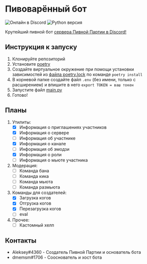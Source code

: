# Пивоварённый бот
![Онлайн в Discord](https://img.shields.io/discord/753623970863120434?label=Пивная%20Партия)
![Python версия](https://img.shields.io/badge/Python-3.8.3-brightgreen)

Крутейший пивной бот [сервера Пивной Партии в Discord!](https://discord.gg/QzKwKBgV4s)

## Инструкция к запуску
1. Клонируйте репозиторий
2. Установите [poetry](https://python-poetry.org/docs/#installation)
3. Создайте виртуальное окружение при помощи установки зависимостей из [файла poetry.lock](https://github.com/AlekseyZz/beerbot/blob/master/poetry.lock) по команде `poetry install`
4. В корневой папке создайте файл `.env` (без имени, только с расширением) и впишите в него `export TOKEN = ваш токен`
5. Запустите файл [main.py](https://github.com/AlekseyZz/beerbot/blob/master/src/main.py)
6. Готово!

## Планы
1. Утилиты:
    - [x] Информация о приглашениях участников
    - [x] Информация о сервере
    - [ ] Информация об участнике
    - [x] Информация о канале
    - [ ] Информация об эмодзи
    - [x] Информация о роли
    - [ ] Информация о мьюте участника
2. Модерация:
    - [ ] Команда бана
    - [ ] Команда кика
    - [ ] Команда мьюта
    - [ ] Команда размьюта
3. Команды для создателей:
    - [x] Загрузка когов
    - [x] Отгрузка когов
    - [x] Перезагрузка когов
    - [ ] eval
4. Прочее:
    - [ ] Кастомный хелп

## Контакты
- Aleksey#4360 - Создатель Пивной Партии и основатель бота
- dmemsm#1706 - Сооснователь и хост бота


